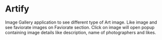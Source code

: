 # Artify

Image Gallery application to see different type of Art image. Like image and see faviorate images on Faviorate section. Click on image will open popup containing image details like description, name of photographers and likes.
